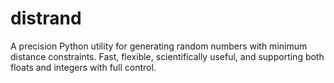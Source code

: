 # distrand
A precision Python utility for generating random numbers with minimum distance constraints. Fast, flexible, scientifically useful, and supporting both floats and integers with full control.
